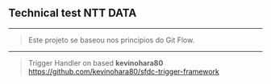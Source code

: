 ## Technical test NTT DATA

------------

> Este projeto se baseou nos principios do Git Flow.

------------

> Trigger Handler on based **kevinohara80**
> https://github.com/kevinohara80/sfdc-trigger-framework
